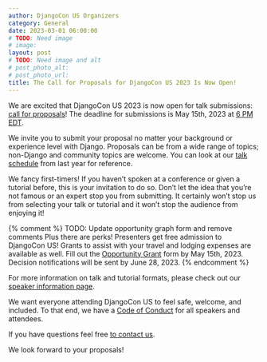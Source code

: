 ```yaml
---
author: DjangoCon US Organizers
category: General
date: 2023-03-01 06:00:00
# TODO: Need image
# image: 
layout: post
# TODO: Need image and alt
# post_photo_alt:
# post_photo_url:
title: The Call for Proposals for DjangoCon US 2023 Is Now Open!
---
```


We are excited that DjangoCon US 2023 is now open for talk submissions: [call for proposals](https://pretalx.com/djangocon-2023/cfp)! The deadline for submissions is May 15th, 2023 at [6 PM EDT](https://time.is/0600PM_15_May_2023_in_Durham,_United_States?DjangoCon_US_CFP_Closes).

We invite you to submit your proposal no matter your background or experience level with Django. Proposals can be from a wide range of topics; non-Django and community topics are welcome. You can look at our [talk schedule](https://2022.djangocon.us/talks/) from last year for reference.

We fancy first-timers! If you haven’t spoken at a conference or given a tutorial before, this is your invitation to do so. Don’t let the idea that you’re not famous or an expert stop you from submitting. It certainly won’t stop us from selecting your talk or tutorial and it won’t stop the audience from enjoying it!

{% comment %}
TODO: Update opportunity graph form and remove comments
Plus there are perks! Presenters get free admission to DjangoCon US! Grants to assist with your travel and lodging expenses are available as well. Fill out the [Opportunity Grant](https://docs.google.com/forms/d/1yc1HqqcJwi669vxTTs1daJbTeiNYwqM2h3gIgqbpWVE/viewform) form by May 15th, 2023. Decision notifications will be sent by June 28, 2023.
{% endcomment %}

For more information on talk and tutorial formats, please check out our [speaker information page](https://2023.djangocon.us/speaking/).

We want everyone attending DjangoCon US to feel safe, welcome, and included. To that end, we have a [Code of Conduct](https://2023.djangocon.us/conduct/) for all speakers and attendees.

If you have questions feel free [to contact us](mailto:hello@djangocon.us).

We look forward to your proposals!
